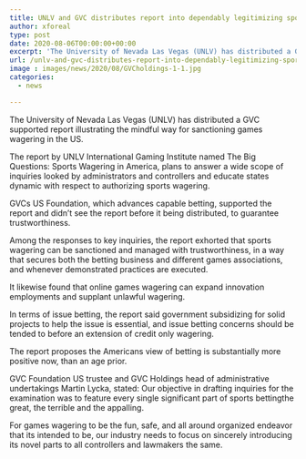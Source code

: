 ```yaml
---
title: UNLV and GVC distributes report into dependably legitimizing sports wagering in the US
author: xforeal 
type: post
date: 2020-08-06T00:00:00+00:00
excerpt: 'The University of Nevada Las Vegas (UNLV) has distributed a GVC supported report illustrating the mindful way for sanctioning games wagering in the US '
url: /unlv-and-gvc-distributes-report-into-dependably-legitimizing-sports-wagering-in-the-us/
image : images/news/2020/08/GVCholdings-1-1.jpg
categories:
  - news

---
```

The University of Nevada Las Vegas (UNLV) has distributed a GVC supported report illustrating the mindful way for sanctioning games wagering in the US. 

The report by UNLV International Gaming Institute named The Big Questions: Sports Wagering in America, plans to answer a wide scope of inquiries looked by administrators and controllers and educate states dynamic with respect to authorizing sports wagering. 

GVCs US Foundation, which advances capable betting, supported the report and didn&#8217;t see the report before it being distributed, to guarantee trustworthiness. 

Among the responses to key inquiries, the report exhorted that sports wagering can be sanctioned and managed with trustworthiness, in a way that secures both the betting business and different games associations, and whenever demonstrated practices are executed. 

It likewise found that online games wagering can expand innovation employments and supplant unlawful wagering. 

In terms of issue betting, the report said government subsidizing for solid projects to help the issue is essential, and issue betting concerns should be tended to before an extension of credit only wagering. 

The report proposes the Americans view of betting is substantially more positive now, than an age prior. 

GVC Foundation US trustee and GVC Holdings head of administrative undertakings Martin Lycka, stated: Our objective in drafting inquiries for the examination was to feature every single significant part of sports bettingthe great, the terrible and the appalling. 

For games wagering to be the fun, safe, and all around organized endeavor that its intended to be, our industry needs to focus on sincerely introducing its novel parts to all controllers and lawmakers the same.